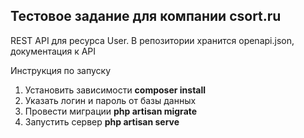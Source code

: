 ## Тестовое задание для компании **csort.ru**

REST API для ресурса User. В репозитории хранится openapi.json, документация к API

Инструкция по запуску
1. Установить зависимости **composer install**
2. Указать логин и пароль от базы данных
3. Провести миграции **php artisan migrate**
4. Запустить сервер **php artisan serve**